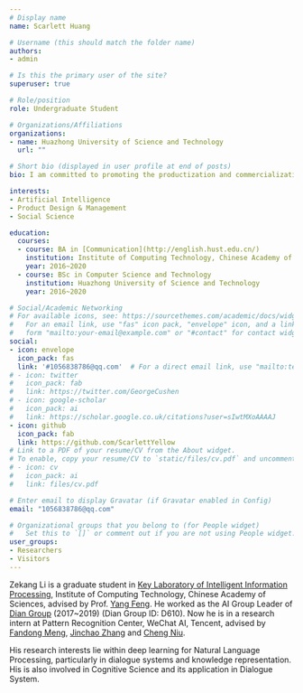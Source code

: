 ```yaml
---
# Display name
name: Scarlett Huang

# Username (this should match the folder name)
authors:
- admin

# Is this the primary user of the site?
superuser: true

# Role/position
role: Undergraduate Student

# Organizations/Affiliations
organizations:
- name: Huazhong University of Science and Technology
  url: ""

# Short bio (displayed in user profile at end of posts)
bio: I am committed to promoting the productization and commercialization of AI technology as an AI Product Manager.

interests:
- Artificial Intelligence
- Product Design & Management
- Social Science

education:
  courses:
  - course: BA in [Communication](http://english.hust.edu.cn/)
    institution: Institute of Computing Technology, Chinese Academy of Sciences
    year: 2016~2020
  - course: BSc in Computer Science and Technology
    institution: Huazhong University of Science and Technology
    year: 2016~2020

# Social/Academic Networking
# For available icons, see: https://sourcethemes.com/academic/docs/widgets/#icons
#   For an email link, use "fas" icon pack, "envelope" icon, and a link in the
#   form "mailto:your-email@example.com" or "#contact" for contact widget.
social:
- icon: envelope
  icon_pack: fas
  link: '#1056838786@qq.com'  # For a direct email link, use "mailto:test@example.org".
# - icon: twitter
#   icon_pack: fab
#   link: https://twitter.com/GeorgeCushen
# - icon: google-scholar
#   icon_pack: ai
#   link: https://scholar.google.co.uk/citations?user=sIwtMXoAAAAJ
- icon: github
  icon_pack: fab
  link: https://github.com/ScarlettYellow
# Link to a PDF of your resume/CV from the About widget.
# To enable, copy your resume/CV to `static/files/cv.pdf` and uncomment the lines below.  
# - icon: cv
#   icon_pack: ai
#   link: files/cv.pdf

# Enter email to display Gravatar (if Gravatar enabled in Config)
email: "1056838786@qq.com"

# Organizational groups that you belong to (for People widget)
#   Set this to `[]` or comment out if you are not using People widget.  
user_groups:
- Researchers
- Visitors
---
```


Zekang Li is a graduate student in [Key Laboratory of Intelligent Information Processing](http://iip.ict.ac.cn/), Institute of Computing Technology, Chinese Academy of Sciences, advised by Prof. [Yang Feng](http://iip.ict.ac.cn/members/yang-feng). He worked as the AI Group Leader of [Dian Group](http://dian.org.cn/) (2017~2019) (Dian Group ID: D610). Now he is in a research intern at Pattern Recognition Center, WeChat AI, Tencent, advised by [Fandong Meng](http://fandongmeng.github.io/), [Jinchao Zhang](#about) and [Cheng Niu](#about).

His research interests lie within deep learning for Natural Language Processing, particularly in dialogue systems and knowledge representation. His is also involved in Cognitive Science and its application in Dialogue System.


